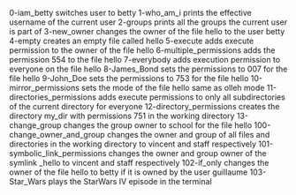 0-iam_betty switches user to betty
1-who_am_i prints the effective username of the current user
2-groups prints all the groups the current user is part of
3-new_owner changes the owner of the file hello to the user betty
4-empty creates an empty file called hello
5-execute adds execute permission to the owner of the file hello
6-multiple_permissions adds the permission 554 to the file hello
7-everybody adds execution permission to everyone on the file hello
8-James_Bond sets the permissions to 007 for the file hello
9-John_Doe sets the permissions to 753 for the file hello
10-mirror_permissions sets the mode of the file hello same as olleh mode
11-directories_permissions adds execute permissions to only all subdirectories of the current directory for everyone
12-directory_permissions creates the directory my_dir with permissions 751 in the working directory
13-change_group changes the group owner to school for the file hello
100-change_owner_and_group changes the owner and group of all files and directories in the working directory to vincent and staff respectively
101-symbolic_link_permissions changes the owner and group owner of the symlink _hello to vincent and staff respectively
102-if_only changes the owner of the file hello to betty if it is owned by the user guillaume
103-Star_Wars plays the StarWars IV episode in the terminal